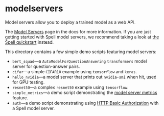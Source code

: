 # modelservers

Model servers allow you to deploy a trained model as a web API.

The [Model Servers](https://spell.ml/docs/model_servers) page in the docs for more information. If you are just getting started with Spell model servers, we recommend taking a look at [the Spell quickstart](https://spell.ml/docs/quickstart/) instead.

This directory contains a few simple demo scripts featuring model servers:

* `bert_squad`&mdash;a `AutoModelForQuestionAnswering` `transformers` model server for question-answer pairs.
* `cifar`&mdash;a simple `CIFAR10` example using `tensorflow` and `keras`.
* `hello_nvidia`&mdash;a model server that prints out `nvidia-smi` when hit, used for GPU testing.
* `resnet50`&mdash;a complex `resnet50` example using `tensorflow`.
* `simple_metrics`&mdash;a demo script demonstrating the [model server metrics](https://spell.ml/docs/model_servers/#viewing-and-writing-model-server-metrics) feature.
* `auth`&mdash;a demo script demonstrating using [HTTP Basic Authorization](https://developer.mozilla.org/en-US/docs/Web/HTTP/Authentication#security_of_basic_authentication) with a Spell model server.
